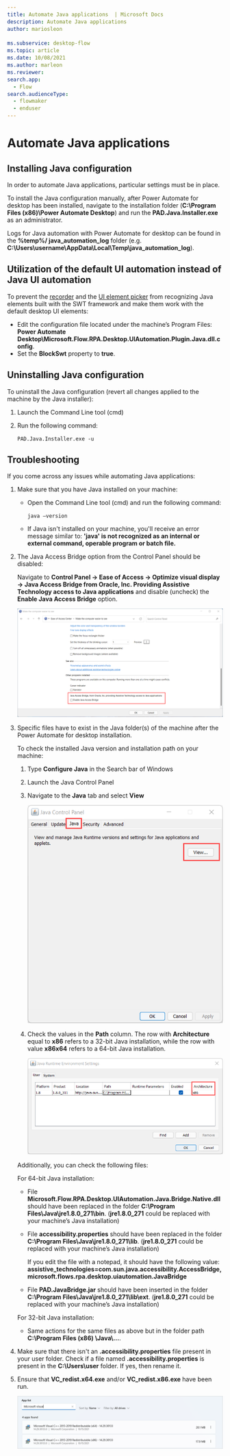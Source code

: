 ```yaml
---
title: Automate Java applications  | Microsoft Docs
description: Automate Java applications 
author: mariosleon

ms.subservice: desktop-flow
ms.topic: article
ms.date: 10/08/2021
ms.author: marleon
ms.reviewer:
search.app: 
  - Flow
search.audienceType: 
  - flowmaker
  - enduser
---
```

# Automate Java applications

## Installing Java configuration

In order to automate Java applications, particular settings must be in place. 

To install the Java configuration manually, after Power Automate for desktop has been installed, navigate to the installation folder (**C:\Program Files (x86)\Power Automate Desktop**) and run the **PAD.Java.Installer.exe** as an administrator. 

Logs for Java automation with Power Automate for desktop can be found in the **%temp%/ java_automation_log** folder (e.g. **C:\Users\username\AppData\Local\Temp\java_automation_log**). 

## Utilization of the default UI automation instead of Java UI automation 

Το prevent the [recorder](../recording-flow.md) and the [UI element picker](../ui-elements.md) from recognizing Java elements built with the SWT framework and make them work with the default desktop UI elements: 

- Edit the configuration file located under the machine’s Program Files: **Power Automate Desktop\Microsoft.Flow.RPA.Desktop.UIAutomation.Plugin.Java.dll.config**.
- Set the **BlockSwt** property to **true**. 

## Uninstalling Java configuration

To uninstall the Java configuration (revert all changes applied to the machine by the Java installer): 

1. Launch the Command Line tool (cmd) 

1. Run the following command: 

    ``` CMD
    PAD.Java.Installer.exe -u 
    ```

## Troubleshooting 

If you come across any issues while automating Java applications:

1. Make sure that you have Java installed on your machine:

    - Open the Command Line tool (cmd) and run the following command: 

      ``` CMD
      java –version
      ```

    - If Java isn't installed on your machine, you'll receive an error message similar to: **'java' is not recognized as an internal or external command, operable program or batch file.**

1. The Java Access Bridge option from the Control Panel should be disabled: 

    Navigate to **Control Panel -> Ease of Access -> Optimize visual display -> Java Access Bridge from Oracle, Inc. Providing Assistive Technology access to Java applications** and disable (uncheck) the **Enable Java Access Bridge** option. 

    ![Screenshot of the Enable Java Access Bridge option in the Windows Control Panel.](media/java/enable-java-access-bridge-option.png)

1. Specific files have to exist in the Java folder(s) of the machine after the Power Automate for desktop installation.  

    To check the installed Java version and installation path on your machine: 

      1. Type **Configure Java** in the Search bar of Windows 

      1. Launch the Java Control Panel 

      1. Navigate to the **Java** tab and select **View**

          ![Screenshot of the Java Control Panel.](media/java/java-control-panel.png)

      1. Check the values in the **Path** column. The row with **Architecture** equal to **x86** refers to a 32-bit Java installation, while the row with value **x86x64** refers to a 64-bit Java installation. 

           ![Screnshot of the Java Runtime Environment Settings.](media/java/java-runtime-environments-settings.png)     

    Additionally, you can check the following files: 

    For 64-bit Java installation: 

    - File **Microsoft.Flow.RPA.Desktop.UIAutomation.Java.Bridge.Native.dll** should have been replaced in the folder **C:\Program Files\Java\jre1.8.0_271\bin**. (**jre1.8.0_271** could be replaced with your machine’s Java installation) 

    - File **accessibility.properties** should have been replaced in the folder **C:\Program Files\Java\jre1.8.0_271\lib**. (**jre1.8.0_271** could be replaced with your machine’s Java installation) 

      If you edit the file with a notepad, it should have the following value: **assistive_technologies=com.sun.java.accessibility.AccessBridge, microsoft.flows.rpa.desktop.uiautomation.JavaBridge** 

    - File **PAD.JavaBridge.jar** should have been inserted in the folder **C:\Program Files\Java\jre1.8.0_271\lib\ext**. (**jre1.8.0_271** could be replaced with your machine’s Java installation) 

    For 32-bit Java installation: 

    - Same actions for the same files as above but in the folder path **C:\Program Files (x86) \Java\…**. 

1. Make sure that there isn't an **.accessibility.properties** file present in your user folder. Check if a file named **.accessibility.properties** is present in the **C:\Users\user** folder. If yes, then rename it. 

1. Ensure that **VC_redist.x64.exe** and/or **VC_redist.x86.exe** have been run.  

    ![Screenshot of the installed Microsoft Visual C++ Redistributable versions.](media/java/installed-microsoft-visual-c-plus-plus-redistributable-versions.png)   
